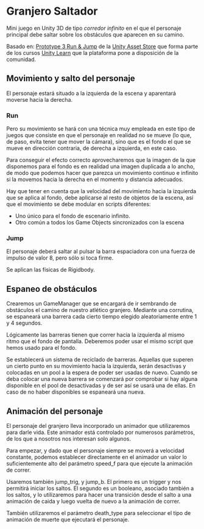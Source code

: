 # Granjero Saltador

Mini juego en Unity 3D de tipo _corredor infinito_ en el que el personaje principal debe saltar sobre los obstáculos que aparecen en su camino.

Basado en: [Prototype 3 Run & Jump](https://assetstore.unity.com/packages/templates/tutorials/create-with-code-prototype-3-run-and-jump-146039) de la [Unity Asset Store](https://assetstore.unity.com) que forma parte de los cursos [Unity Learn](https://learn.unity.com/) que la plataforma pone a disposición de la comunidad.

## Movimiento y salto del personaje

El personaje estará situado a la izquierda de la escena y aparentará moverse hacia la derecha.

### Run

Pero su movimiento se hará con una técnica muy empleada en este tipo de juegos que consiste en que el personaje en realidad no se mueve (lo que, de paso, evita tener que mover la cámara), sino que es el fondo el que se mueve en dirección contraria, de derecha a izquierda, en este caso.

Para conseguir el efecto correcto aprovecharemos que la imagen de la que disponemos para el fondo es en realidad una imagen duplicada a lo ancho, de modo que podemos hacer que parezca un movimiento continuo e infinito si la movemos hacia la derecha en el momento y distancia adecuados.

Hay que tener en cuenta que la velocidad del movimiento hacia la izquierda que se aplica al fondo, debe aplicarse al resto de objetos de la escena, así que el movimiento se debe modular en scripts diferentes:

- Uno único para el fondo de escenario infinito.
- Otro común a todos los Game Objects sincronizados con la escena

### Jump

El personaje deberá saltar al pulsar la barra espaciadora con una fuerza de impulso de valor 8, pero sólo si toca firme.

Se aplican las físicas de Rigidbody.

## Espaneo de obstáculos

Crearemos un GameManager que se encargará de ir sembrando de obstáculos el camino de nuestro atlético granjero. Mediante una corrutina, se espaneará una barrera cada cierto tiempo elegido aleatoriamente entre 1 y 4 segundos.

Lógicamente las barreras tienen que correr hacia la izquierda al mismo ritmo que el fondo de pantalla. Deberemos poder usar el mismo script que hemos usado para el fondo.

Se establecerá un sistema de reciclado de barreras. Aquellas que superen un cierto punto en su movimiento hacia la izquierda, serán desactivas y colocadas en un pool a la espera de poder ser usadas de nuevo. Cuando se deba colocar una nueva barrera se comenzará por comprobar si hay alguna disponible en el pool de desactivadas y de ser así se usará una de ellas. En caso de no haber disponibles se espaneará una nueva.

## Animación del personaje

El personaje del granjero lleva incorporado un animador que utilizaremos para darle vida. Este animador está controlado por numerosos parámetros, de los que a nosotros nos interesan solo algunos.

Para empezar, y dado que el personaje siempre se moverá a velocidad constante, podemos establecer directamente en el animador un valor lo suficientemente alto del parámetro speed_f para que ejecute la animación de correr.

Usaremos también jump_trig, y jump_b. El primero es un trigger y nos permitirá iniciar los saltos. El segundo es un booleano, asociado también a los saltos, y lo utilizaremos para hacer una transición desde el salto a una animación de caida y luego vuelta de nuevo a la animación de correr.

También utilizaremos el parámetro death_type para seleccionar el tipo de animación de muerte que ejecutará el personaje.
